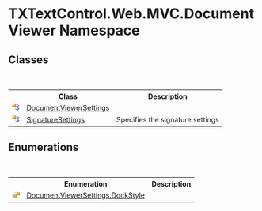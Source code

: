 # TXTextControl.Web.MVC.DocumentViewer Namespace

## Classes
&nbsp;<table><tr><th></th><th>Class</th><th>Description</th></tr><tr><td>![Public class](media/pubclass.gif "Public class")</td><td><a href="75e67014-bd81-7112-0fe9-5b7cd5836236">DocumentViewerSettings</a></td><td /></tr><tr><td>![Public class](media/pubclass.gif "Public class")</td><td><a href="84aec3dc-200d-0a94-18e8-62d9b4044473">SignatureSettings</a></td><td>
Specifies the signature settings</td></tr></table>

## Enumerations
&nbsp;<table><tr><th></th><th>Enumeration</th><th>Description</th></tr><tr><td>![Public enumeration](media/pubenumeration.gif "Public enumeration")</td><td><a href="0601ce0f-7565-7fa9-73fc-5dfb738a877b">DocumentViewerSettings.DockStyle</a></td><td /></tr></table>&nbsp;
